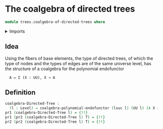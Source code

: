 # The coalgebra of directed trees

```agda
module trees.coalgebra-of-directed-trees where
```

<details><summary>Imports</summary>

```agda
open import foundation.dependent-pair-types
open import foundation.universe-levels

open import trees.bases-directed-trees
open import trees.coalgebras-polynomial-endofunctors
open import trees.directed-trees
open import trees.fibers-directed-trees
```

</details>

## Idea

Using the fibers of base elements, the type of directed trees, of which the type
of nodes and the types of edges are of the same universe level, has the
structure of a coalgebra for the polynomial endofunctor

```text
  A ↦ Σ (X : UU), X → A
```

## Definition

```agda
coalgebra-Directed-Tree :
  (l : Level) → coalgebra-polynomial-endofunctor (lsuc l) (UU l) (λ X → X)
pr1 (coalgebra-Directed-Tree l) = {!!}
pr1 (pr2 (coalgebra-Directed-Tree l) T) = {!!}
pr2 (pr2 (coalgebra-Directed-Tree l) T) = {!!}
```
